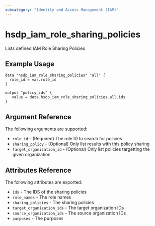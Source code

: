 ```yaml
---
subcategory: "Identity and Access Management (IAM)"
---
```


# hsdp_iam_role_sharing_policies

Lists defined IAM Role Sharing Policies

## Example Usage

```hcl
data "hsdp_iam_role_sharing_policies" "all" {
  role_id = var.role_id
}
```

```hcl
output "policy_ids" {
   value = data.hsdp_iam_role_sharing_policies.all.ids
}
```

## Argument Reference

The following arguments are supported:

* `role_id` - (Required) The role ID to search for policies
* `sharing_policy` - (Optional) Only list results with this policy sharing
* `target_organization_id` - (Optional) Only list policies targetting the given organization

## Attributes Reference

The following attributes are exported:

* `ids` - The IDS of the sharing policies
* `role_names` - The role names
* `sharing_policies` - The sharing policies
* `target_organization_ids` - The target organization IDs
* `source_organization_ids` - The source organization IDs
* `purposes` - The purposes
